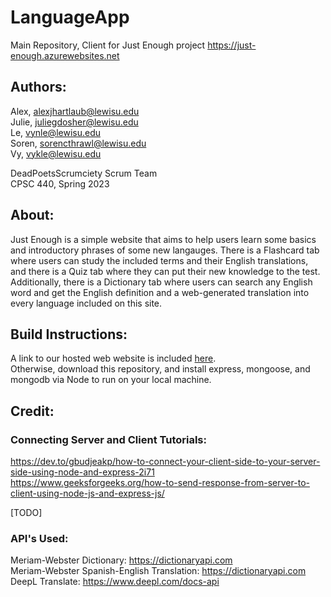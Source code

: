 # LanguageApp  
Main Repository, Client for Just Enough project
https://just-enough.azurewebsites.net  
    
   
## Authors:  
Alex, alexjhartlaub@lewisu.edu  
Julie, juliegdosher@lewisu.edu  
Le, vynle@lewisu.edu  
Soren, sorencthrawl@lewisu.edu  
Vy, vykle@lewisu.edu  
     
DeadPoetsScrumciety Scrum Team   
CPSC 440, Spring 2023    
     
   
## About:  
Just Enough is a simple website that aims to help users learn some basics and introductory phrases 
of some new langauges. There is a Flashcard tab where users can study the included terms and their 
English translations, and there is a Quiz tab where they can put their new knowledge to the test. 
Additionally, there is a Dictionary tab where users can search any English word and get the English
 definition and a web-generated translation into every language included on this site.  
   
     
## Build Instructions:  
A link to our hosted web website is included [here](https://just-enough.azurewebsites.net).  
Otherwise, download this repository, and install express, mongoose, and mongodb via Node to run on 
your local machine.   
     
    
## Credit:   
### Connecting Server and Client Tutorials:   
https://dev.to/gbudjeakp/how-to-connect-your-client-side-to-your-server-side-using-node-and-express-2i71  
https://www.geeksforgeeks.org/how-to-send-response-from-server-to-client-using-node-js-and-express-js/  
    
 [TODO]   
     
    
### API's Used:  
Meriam-Webster Dictionary: https://dictionaryapi.com  
Meriam-Webster Spanish-English Translation: https://dictionaryapi.com  
DeepL Translate: https://www.deepl.com/docs-api  
  
